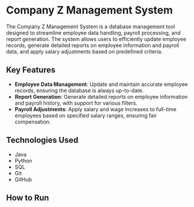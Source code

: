 # Company Z Management System

The Company Z Management System is a database management tool designed to streamline employee data handling, payroll processing, and report generation. The system allows users to efficiently update employee records, generate detailed reports on employee information and payroll data, and apply salary adjustments based on predefined criteria.

## Key Features
- **Employee Data Management**: Update and maintain accurate employee records, ensuring the database is always up-to-date.
- **Report Generation**: Generate detailed reports on employee information and payroll history, with support for various filters.
- **Payroll Adjustments**: Apply salary and wage increases to full-time employees based on specified salary ranges, ensuring fair compensation.

## Technologies Used
- Java
- Python
- SQL
- Git
- GitHub

## How to Run

